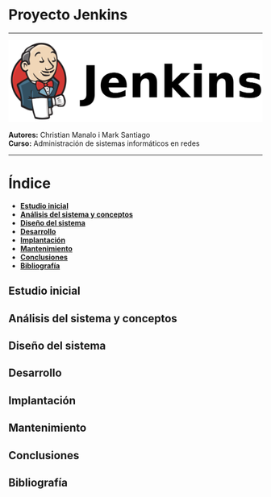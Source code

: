 # Proyecto Jenkins

<hr/>

![Jenkins photo](images/Jenkins.png)

**Autores:**  Christian Manalo i Mark Santiago <br/>
**Curso:** Administración de sistemas informáticos en redes

<hr/>

# Índice

- **[Estudio inicial](#estudio-inicial)**
- **[Análisis del sistema y conceptos](#análisis-del-sistema-y-conceptos)**
- **[Diseño del sistema](#diseño-del-sistema)**
- **[Desarrollo](#desarrollo)**
- **[Implantación](#implantación)**
- **[Mantenimiento](#mantenimiento)**
- **[Conclusiones](#conclusiones)**
- **[Bibliografía](#bibliografía)**

## Estudio inicial

## Análisis del sistema y conceptos

## Diseño del sistema

## Desarrollo

## Implantación

## Mantenimiento

## Conclusiones

## Bibliografía